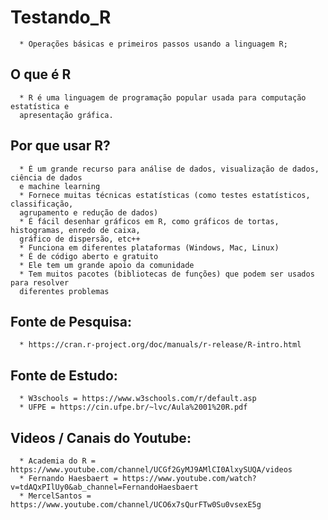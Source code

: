 # Testando_R
      * Operações básicas e primeiros passos usando a linguagem R;
## O que é R
      * R é uma linguagem de programação popular usada para computação estatística e 
      apresentação gráfica.

## Por que usar R?
      * É um grande recurso para análise de dados, visualização de dados, ciência de dados 
      e machine learning
      * Fornece muitas técnicas estatísticas (como testes estatísticos, classificação, 
      agrupamento e redução de dados)
      * É fácil desenhar gráficos em R, como gráficos de tortas, histogramas, enredo de caixa, 
      gráfico de dispersão, etc++
      * Funciona em diferentes plataformas (Windows, Mac, Linux)
      * É de código aberto e gratuito
      * Ele tem um grande apoio da comunidade
      * Tem muitos pacotes (bibliotecas de funções) que podem ser usados para resolver 
      diferentes problemas

## Fonte de Pesquisa: 
      * https://cran.r-project.org/doc/manuals/r-release/R-intro.html

## Fonte de Estudo: 
      * W3schools = https://www.w3schools.com/r/default.asp
      * UFPE = https://cin.ufpe.br/~lvc/Aula%2001%20R.pdf
    
## Videos / Canais do Youtube:
      * Academia do R = https://www.youtube.com/channel/UCGf2GyMJ9AMlCI0AlxySUQA/videos
      * Fernando Haesbaert = https://www.youtube.com/watch?v=tdAQxPIlUy0&ab_channel=FernandoHaesbaert
      * MercelSantos = https://www.youtube.com/channel/UCO6x7sQurFTw0Su0vsexE5g
